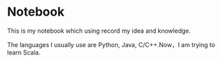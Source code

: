 # Notebook
This is my notebook which using record my idea and knowledge.

The languages I usually use are Python, Java, C/C++.Now，I am trying to learn Scala.

